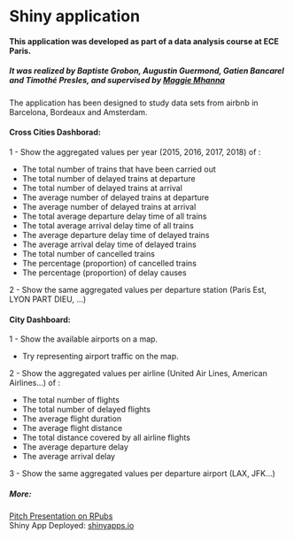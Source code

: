 # Shiny application

#### This application was developed as part of a data analysis course at ECE Paris. 
##### It was realized by Baptiste Grobon, Augustin Guermond, Gatien Bancarel and Timothé Presles, and supervised by [Maggie Mhanna](https://www.linkedin.com/in/mmhanna) 

The application has been designed to study data sets from airbnb in Barcelona, Bordeaux and Amsterdam.

#### Cross Cities Dashborad:

1 - Show the aggregated values per year (2015, 2016, 2017, 2018) of :

* The total number of trains that have been carried out
* The total number of delayed trains at departure
* The total number of delayed trains at arrival
* The average number of delayed trains at departure
* The average number of delayed trains at arrival
* The total average departure delay time of all trains
* The total average arrival delay time of all trains
* The average departure delay time of delayed trains
* The average arrival delay time of delayed trains
* The total number of cancelled trains
* The percentage (proportion) of cancelled trains
* The percentage (proportion) of delay causes

2 - Show the same aggregated values per departure station (Paris Est, LYON PART DIEU, ...)

#### City Dashboard: 

1 - Show the available airports on a map.
* Try representing airport traffic on the map.
  
2 - Show the aggregated values per airline (United Air Lines, American Airlines...) of : 

* The total number of flights
* The total number of delayed flights
* The average flight duration
* The average flight distance
* The total distance covered by all airline flights
* The average departure delay
* The average arrival delay

3 - Show the same aggregated values per departure airport (LAX, JFK...)

##### More:
[Pitch Presentation on RPubs](http://rpubs.com/clementhbr/562507)
<br>Shiny App Deployed: [shinyapps.io](https://mathismaunick.shinyapps.io/projet_R-master/?fbclid=IwAR0LAbezLiRGOyd95a666izogc10pB5ur_B8KuggKD_s0OJI6gcnXdD8FqY)